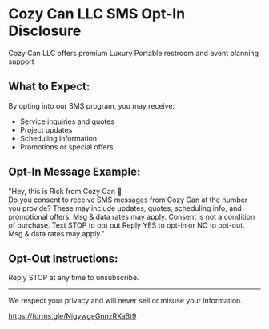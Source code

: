  # Cozy Can LLC SMS Opt-In Disclosure
 
 Cozy Can LLC offers premium Luxury Portable restroom and event planning support
 
 ## What to Expect:
 By opting into our SMS program, you may receive:
 - Service inquiries and quotes
 - Project updates
 - Scheduling information
 - Promotions or special offers
 
 ## Opt-In Message Example:
 "Hey, this is Rick from Cozy Can 👋  
 Do you consent to receive SMS messages from Cozy Can at the number you provide? These may include updates, quotes, scheduling info, and promotional offers. Msg & data rates may apply. Consent is not a condition of purchase. Text STOP to opt out
 Reply YES to opt-in or NO to opt-out. Msg & data rates may apply."
 
 ## Opt-Out Instructions:
 Reply STOP at any time to unsubscribe.
 
 ---
 
 We respect your privacy and will never sell or misuse your information.

 https://forms.gle/NigywgeGnnzRXa6t9
